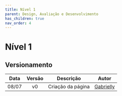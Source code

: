 ```yaml
---
title: Nível 1
parent: Design, Avaliação e Desenvolvimento
has_children: true
nav_order: 4
---
```


# Nível 1

## Versionamento

| Data  | Versão |       Descrição        |    Autor    |
|:-----:|:------:|:----------------------:|:-----------:|
| 08/07 |   v0   |   Criação da página    | [Gabrielly](https://github.com/GabriellyAssuncao) |